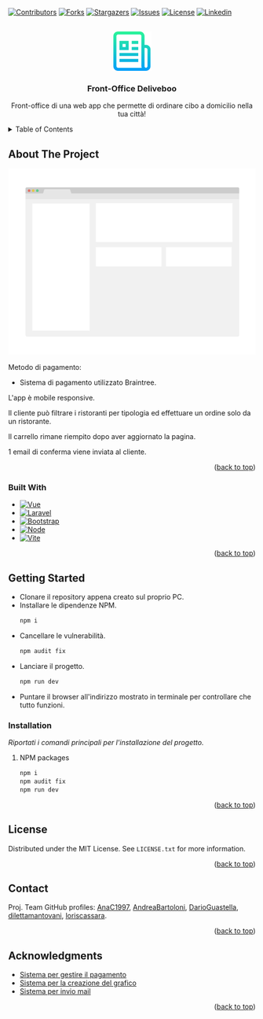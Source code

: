 <a name="readme-top"></a>

[![Contributors][contributors-shield]][contributors-url]
[![Forks][forks-shield]][forks-url]
[![Stargazers][stars-shield]][stars-url]
[![Issues][issues-shield]][issues-url]
[![License][license-shield]][license-url]
[![Linkedin][linkedin-shield]][linkedin-url]

<!-- PROJECT LOGO -->
<br />
<div align="center">
  <a href="https://github.com/loriscassara">
    <img src="/public/images/logo.png" alt="Logo" width="80" height="80">
  </a>

  <h3 align="center">Front-Office Deliveboo</h3>

  <p align="center">
    Front-office di una web app che permette di ordinare cibo a domicilio nella tua città!
  </p>
</div>

<!-- TABLE OF CONTENTS -->
<details>
  <summary>Table of Contents</summary>
  <ol>
    <li>
      <a href="#about-the-project">About The Project</a>
      <ul>
        <li><a href="#built-with">Built With</a></li>
      </ul>
    </li>
    <li>
      <a href="#getting-started">Getting Started</a>
      <ul>
        <li><a href="#installation">Installation</a></li>
      </ul>
    </li>
    <li><a href="#license">License</a></li>
    <li><a href="#contact">Contact</a></li>
    <li><a href="#acknowledgments">Acknowledgments</a></li>
  </ol>
</details>

<!-- ABOUT THE PROJECT -->

## About The Project

[![product-screenshot][product-screenshot]](https://example.com)

Metodo di pagamento:

- Sistema di pagamento utilizzato Braintree.

L'app è mobile responsive.

Il cliente può filtrare i ristoranti per tipologia ed effettuare un ordine solo da un ristorante.

Il carrello rimane riempito dopo aver aggiornato la pagina.

1 email di conferma viene inviata al cliente.

<p align="right">(<a href="#readme-top">back to top</a>)</p>

### Built With

- [![Vue][Vue.js]][Vue-url]
- [![Laravel][Laravel.com]][Laravel-url]
- [![Bootstrap][Bootstrap.com]][Bootstrap-url]
- [![Node][Node.js]][Node-url]
- [![Vite][Vite.com]][Vite-url]

<p align="right">(<a href="#readme-top">back to top</a>)</p>

<!-- GETTING STARTED -->

## Getting Started

- Clonare il repository appena creato sul proprio PC.
- Installare le dipendenze NPM.
  ```sh
  npm i
  ```
- Cancellare le vulnerabilità.
  ```sh
  npm audit fix
  ```
- Lanciare il progetto.
  ```sh
  npm run dev
  ```
- Puntare il browser all'indirizzo mostrato in terminale per controllare che tutto funzioni.

### Installation

_Riportati i comandi principali per l'installazione del progetto._

1. NPM packages
   ```sh
   npm i
   npm audit fix
   npm run dev
   ```

<p align="right">(<a href="#readme-top">back to top</a>)</p>

<!-- LICENSE -->

## License

Distributed under the MIT License. See `LICENSE.txt` for more information.

<p align="right">(<a href="#readme-top">back to top</a>)</p>

<!-- CONTACT -->

## Contact

Proj. Team GitHub profiles: [AnaC1997](https://github.com/AnaC1997), [AndreaBartoloni](https://github.com/AndreaBartoloni), [DarioGuastella](https://github.com/DarioGuastella), [dilettamantovani](https://github.com/dilettamantovani), [loriscassara](https://github.com/loriscassara).

<p align="right">(<a href="#readme-top">back to top</a>)</p>

<!-- ACKNOWLEDGMENTS -->

## Acknowledgments

- [Sistema per gestire il pagamento](https://www.braintreepayments.com/)
- [Sistema per la creazione del grafico](https://www.chartjs.org/)
- [Sistema per invio mail](https://www.youtube.com/watch?v=lsna1S8y1vg)

<p align="right">(<a href="#readme-top">back to top</a>)</p>

<!-- MARKDOWN LINKS & IMAGES -->
<!-- https://www.markdownguide.org/basic-syntax/#reference-style-links -->

[contributors-shield]: https://img.shields.io/github/contributors/loriscassara/deliveboo-front-office.svg?style=for-the-badge
[contributors-url]: https://github.com/loriscassara/deliveboo-front-office/graphs/contributors
[forks-shield]: https://img.shields.io/github/forks/loriscassara/deliveboo-front-office.svg?style=for-the-badge
[forks-url]: https://github.com/loriscassara/deliveboo-front-office/forks
[stars-shield]: https://img.shields.io/github/stars/loriscassara/deliveboo-front-office.svg?style=for-the-badge
[stars-url]: https://github.com/loriscassara/deliveboo-front-office/stargazers
[issues-shield]: https://img.shields.io/github/issues/loriscassara/deliveboo-front-office.svg?style=for-the-badge
[issues-url]: https://github.com/loriscassara/deliveboo-front-office/issues
[license-shield]: https://img.shields.io/github/license/loriscassara/deliveboo-front-office.svg?style=for-the-badge
[license-url]: https://github.com/othneildrew/Best-README-Template/blob/master/LICENSE.txt
[linkedin-shield]: https://img.shields.io/badge/Linkedin-2986cc?style=for-the-badge&logo=linkedin&logoColor=FFFFFF
[linkedin-url]: https://www.linkedin.com/in/loriscassara/
[product-screenshot]: /public/images/screenshot.png
[Node.js]: https://img.shields.io/badge/Node.js-065535?style=for-the-badge&logo=nodedotjs&logoColor=4FC08D
[Node-url]: https://nodejs.org/en
[Vite.com]: https://img.shields.io/badge/Vite-bf9000?style=for-the-badge&logo=vite&logoColor=f1c232
[Vite-url]: https://vitejs.dev/
[Vue.js]: https://img.shields.io/badge/Vue.js-35495E?style=for-the-badge&logo=vuedotjs&logoColor=4FC08D
[Vue-url]: https://vuejs.org/
[Laravel.com]: https://img.shields.io/badge/Laravel-FF2D20?style=for-the-badge&logo=laravel&logoColor=white
[Laravel-url]: https://laravel.com
[Bootstrap.com]: https://img.shields.io/badge/Bootstrap-563D7C?style=for-the-badge&logo=bootstrap&logoColor=white
[Bootstrap-url]: https://getbootstrap.com

